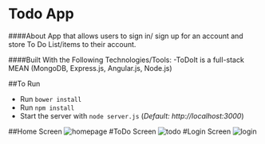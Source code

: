 # Todo App

####About
 App that allows users to sign in/ sign up for an account and store To Do List/items to their account.

####Built With the Following Technologies/Tools:
-ToDoIt is a full-stack MEAN (MongoDB, Express.js, Angular.js, Node.js)

##To Run
- Run `bower install`
- Run `npm install`
- Start the server with `node server.js` (*Default: http://localhost:3000*)

##Home Screen
![homepage](https://user-images.githubusercontent.com/30656940/43351110-0cc486e2-922b-11e8-8a7b-37c13f721622.png)
#ToDo Screen
![todo](https://user-images.githubusercontent.com/30656940/43351134-640b11c8-922b-11e8-9711-856b3cca82bb.png)
#Login Screen
![login](https://user-images.githubusercontent.com/30656940/43351140-6ad8b3ca-922b-11e8-8e39-79370e0db9f4.png)
